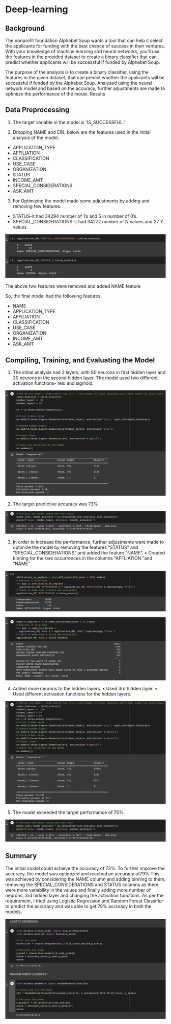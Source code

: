 # Deep-learning

## Background
The nonprofit foundation Alphabet Soup wants a tool that can help it select the applicants for funding with the best chance of success in their ventures. With your knowledge of machine learning and neural networks, you’ll use the features in the provided dataset to create a binary classifier that can predict whether applicants will be successful if funded by Alphabet Soup.


The purpose of the analysis is to create a binary classifier, using the features in the given dataset, that can predict whether the applicants will be successful if funded by the Alphabet Soup. Analyzed using the neural network model and based on the accuracy, further adjustments are made to optimize the performance of the model. Results

## Data Preprocessing

1. The target variable in the model is 'IS_SUCCESSFUL.'

2. Dropping NAME and EIN, below are the features used in the initial analysis of the model.

- APPLICATION_TYPE
- AFFILIATION
- CLASSIFICATION
- USE_CASE
- ORGANIZATION
- STATUS
- INCOME_AMT
- SPECIAL_CONSIDERATIONS
- ASK_AMT

3. For Optimizing the model made some adjustments by adding and removing few features.

- STATUS-it had 34294 number of 1’s and 5 in number of 0’s.
- SPECIAL_CONSIDERATIONS-it had 34272 number of N values and 27 Y values.

![imige](https://github.com/jennykardashov/deep-learning-challenge/blob/main/Screenshots/1.png)

The above two features were removed and added NAME feature

So, the final model had the following features.

- NAME
- APPLICATION_TYPE
- AFFILIATION
- CLASSIFICATION
- USE_CASE
- ORGANIZATION
- INCOME_AMT
- ASK_AMT

## Compiling, Training, and Evaluating the Model

1. The initial analysis had 2 layers, with 80 neurons in first hidden layer and 30 neurons in the second hidden layer. The model used two different activation functions- relu and sigmoid.

![imige](https://github.com/jennykardashov/deep-learning-challenge/blob/main/Screenshots/2.png)

2. The target predictive accuracy was 73%

![imige](https://github.com/jennykardashov/deep-learning-challenge/blob/main/Screenshots/3.png)

3. In order to increase the performance, further adjustments were made to optimize the model by removing the features “STATUS” and “SPECIAL_CONSIDERATIONS“ and added the feature “NAME”. • Created binning for the rare occurrences in the columns “AFFLIATION “and “NAME”.

![imige](https://github.com/jennykardashov/deep-learning-challenge/blob/main/Screenshots/4.png)

![imige](https://github.com/jennykardashov/deep-learning-challenge/blob/main/Screenshots/5.png)

4. Added more neurons to the hidden layers. • Used 3rd hidden layer. • Used different activation functions for the hidden layers.

![imige](https://github.com/jennykardashov/deep-learning-challenge/blob/main/Screenshots/6.png)

5. The model exceeded the target performance of 75%.

![imige](https://github.com/jennykardashov/deep-learning-challenge/blob/main/Screenshots/7.png)

## Summary

The initial model could achieve the accuracy of 73%. To further improve the accuracy, the model was optimized and reached an accuracy of79%.This was achieved by considering the NAME column and adding binning to them, removing the SPECIAL_CONSIDERATIONS and STATUS columns as there were more variability in the values and finally adding more number of neurons, 3rd hidden layer and changing the activation functions. As per the requirement, I tried using Logistic Regression and Random Forest Classifier to predict the accuracy and was able to get 78% accuracy in both the models.

![imige](https://github.com/jennykardashov/deep-learning-challenge/blob/main/Screenshots/8.png)


